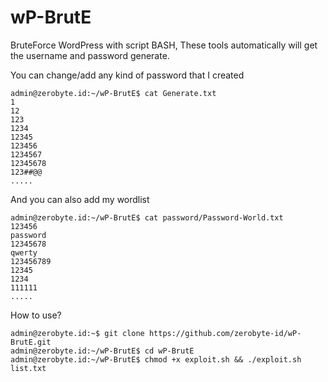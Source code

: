 # wP-BrutE

BruteForce WordPress with script BASH, These tools automatically will get the username and password generate.

You can change/add any kind of password that I created

```
admin@zerobyte.id:~/wP-BrutE$ cat Generate.txt
1
12
123
1234
12345
123456
1234567
12345678
123##@@
.....
```

And you can also add my wordlist
```
admin@zerobyte.id:~/wP-BrutE$ cat password/Password-World.txt
123456
password
12345678
qwerty
123456789
12345
1234
111111
.....
```

How to use?
```
admin@zerobyte.id:~$ git clone https://github.com/zerobyte-id/wP-BrutE.git
admin@zerobyte.id:~/wP-BrutE$ cd wP-BrutE
admin@zerobyte.id:~/wP-BrutE$ chmod +x exploit.sh && ./exploit.sh list.txt
```
